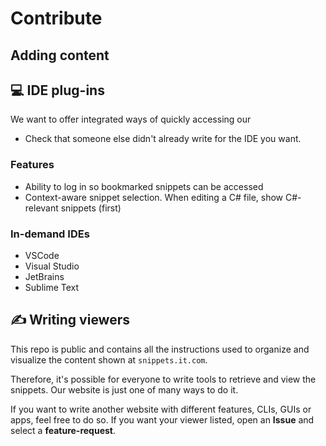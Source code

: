 # Contribute

## Adding content

## 💻 IDE plug-ins
We want to offer integrated ways of quickly accessing our

- Check that someone else didn't already write for the IDE you want.

### Features
- Ability to log in so bookmarked snippets can be accessed
- Context-aware snippet selection. When editing a C# file, show C#-relevant snippets (first)

### In-demand IDEs
- VSCode
- Visual Studio
- JetBrains
- Sublime Text

## ✍️ Writing viewers
This repo is public and contains all the instructions used to organize and visualize the content shown at ``snippets.it.com``.

Therefore, it's possible for everyone to write tools to retrieve and view the snippets. Our website is just one of many ways to do it.

If you want to write another website with different features, CLIs, GUIs or apps, feel free to do so.
If you want your viewer listed, open an **Issue** and select a **feature-request**.
